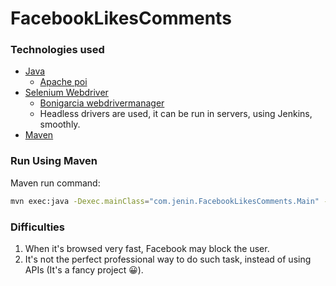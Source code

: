 # FacebookLikesComments



### Technologies used
* [Java](https://www.java.com/en/download/)
     * [Apache poi](https://poi.apache.org/)
* [Selenium Webdriver](https://www.seleniumhq.org/)
     * [Bonigarcia webdrivermanager](https://github.com/bonigarcia/webdrivermanager)
     * Headless drivers are used, it can be run in servers, using Jenkins, smoothly.
* [Maven](https://maven.apache.org/)

### Run Using Maven
Maven run command:
```sh
mvn exec:java -Dexec.mainClass="com.jenin.FacebookLikesComments.Main" -Dexec.cleanupDaemonThreads=false
```


### Difficulties
1. When it's browsed very fast, Facebook may block the user.
2. It's not the perfect  professional way to do such task, instead of using APIs (It's a fancy project 😀).
